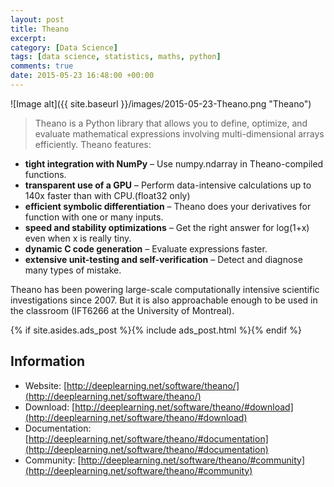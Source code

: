 ```yaml
---
layout: post
title: Theano
excerpt:
category: [Data Science]
tags: [data science, statistics, maths, python]
comments: true
date: 2015-05-23 16:48:00 +00:00
---
```


![Image alt]({{ site.baseurl }}/images/2015-05-23-Theano.png "Theano")

>Theano is a Python library that allows you to define, optimize, and evaluate mathematical 
expressions involving multi-dimensional arrays efficiently. Theano features:

<!-- more -->

+ **tight integration with NumPy** – Use numpy.ndarray in Theano-compiled functions.
+ **transparent use of a GPU** – Perform data-intensive calculations up to 140x faster than with CPU.(float32 only)
+ **efficient symbolic differentiation** – Theano does your derivatives for function with one or many inputs.
+ **speed and stability optimizations** – Get the right answer for log(1+x) even when x is really tiny.
+ **dynamic C code generation** – Evaluate expressions faster.
+ **extensive unit-testing and self-verification** – Detect and diagnose many types of mistake.

Theano has been powering large-scale computationally intensive scientific 
investigations since 2007. But it is also approachable enough to be used in 
the classroom (IFT6266 at the University of Montreal).

{% if site.asides.ads_post    %}{% include ads_post.html      %}{% endif %}

## Information

- Website: [http://deeplearning.net/software/theano/](http://deeplearning.net/software/theano/)
- Download: [http://deeplearning.net/software/theano/#download](http://deeplearning.net/software/theano/#download)
- Documentation: [http://deeplearning.net/software/theano/#documentation](http://deeplearning.net/software/theano/#documentation)
- Community: [http://deeplearning.net/software/theano/#community](http://deeplearning.net/software/theano/#community)
